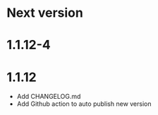 # Next version

# 1.1.12-4

# 1.1.12

- Add CHANGELOG.md
- Add Github action to auto publish new version
